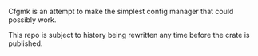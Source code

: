 Cfgmk is an attempt to make the simplest config manager that could
possibly work.

This repo is subject to history being rewritten any time before the crate is
published.
